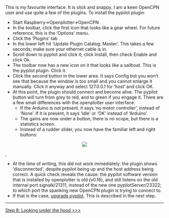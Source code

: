 This is my favourite interface. It is slick and snappy. I am a keen OpenCPN user and use quite a few of the plugins. To install the pypilot plugin:

* Start Raspberry→Openplotter→OpenCPN
* In the toolbar, click the first icon that looks like a gear wheel. For future reference, this is the ‘Options’ menu.
* Click the ‘Plugins’ tab
* In the lower left hit ‘Update Plugin Catalog: Master’. This takes a few seconds; make sure your ethernet cable is in.
* Scroll down to pypilot and click it; click Install, then check Enable and click Ok.
* The toolbar now has a new icon on it that looks like a sailboat. This is the pypilot plugin. Click it.
* Click the second button in the lower area. It says Config but you won’t see that because the window is too small and you cannot enlarge it manually. Click it anyway and select 127.0.0.1 for ‘host’ and click OK.
* At this point, the plugin should connect and become alive. The pypilot button will turn from grey to red, and to green if you engage it. There are a few small differences with the openplotter user interface:
  * If the Arduino is not present, it says ‘no motor controller’, instead of ‘None’. If it is present, it says ‘idle’ or ‘OK’ instead of ‘Arduino’.
  * The gains are now under a button, there is no scope, but there is a statistics screen.
  * Instead of a rudder slider, you now have the familiar left and right buttons:

<p align="center"><img src="https://user-images.githubusercontent.com/17980560/110982344-b5828780-8368-11eb-9178-347daf87390f.png"/></p>
 
<a href="#oldversion">&nbsp;</a>
* At the time of writing, this did not work immediately: the plugin shows 'disconnected', despite pypilot being up and the host address being correct. A quick check reveals the cause: the pypilot software version that is installed by openplotter is old (v0.16), and still listens on the old internal port signalk/21311, instead of the new one pypilotServer/23322; to which port the spanking new OpenCPN plugin is trying to connect to.
* If that is the case, [upgrade pypilot](Step-8-Looking-under-the-hood-of-openplotter#upgrading-pypilot). This is described in the next step.
***
[Step 8: Looking under the hood >>>](Step-8-Looking-under-the-hood-of-openplotter)